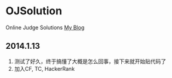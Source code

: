 # OJSolution
Online Judge Solutions
[My Blog](http://guessever.tk/blog)

## 2014.1.13
1. 测试了好久，终于搞懂了大概是怎么回事，接下来就开始贴代码了
2. 加入CF, TC, HackerRank

